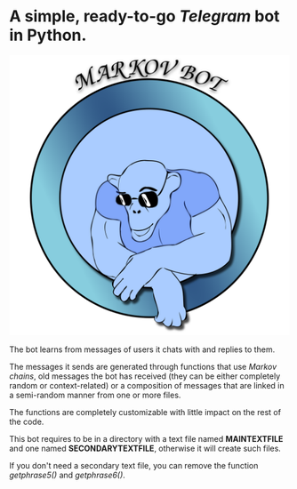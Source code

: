# A simple, ready-to-go *Telegram* bot in Python.

![](fantuzzo_logo.svg)

The bot learns from messages of users it chats with and replies to them.

 The messages it sends are generated through functions that use *Markov chains*, old messages the bot has received (they can be either completely random or context-related) or a composition of messages that are linked in a semi-random manner from one or more files.

The functions are completely customizable with little impact on the rest of the code.

This bot requires to be in a directory with a text file named **MAINTEXTFILE** and one named **SECONDARYTEXTFILE**, otherwise it will create such files.

If you don't need a secondary text file, you can remove the function *getphrase5()* and *getphrase6()*.
